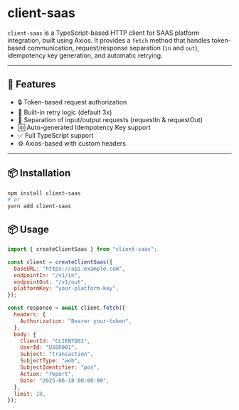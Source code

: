 # client-saas

`client-saas` is a TypeScript-based HTTP client for SAAS platform integration, built using Axios. It provides a `fetch` method that handles token-based communication, request/response separation (`in` and `out`), idempotency key generation, and automatic retrying.

---

## 🚀 Features

- 🔒 Token-based request authorization
- 🔁 Built-in retry logic (default 3x)
- 🧠 Separation of input/output requests (requestIn & requestOut)
- 🆔 Auto-generated Idempotency Key support
- ✅ Full TypeScript support
- ⚙️ Axios-based with custom headers

---

## 📦 Installation

```bash
npm install client-saas
# or
yarn add client-saas
```

## 📦 Usage

```js
import { createClientSaas } from "client-saas";

const client = createClientSaas({
  baseURL: "https://api.example.com",
  endpointIn: "/v1/in",
  endpointOut: "/v1/out",
  platformKey: "your-platform-key",
});

const response = await client.fetch({
  headers: {
    Authorization: "Bearer your-token",
  },
  body: {
    ClientId: "CLIENT001",
    UserId: "USER001",
    Subject: "transaction",
    SubjectType: "web",
    SubjectIdentifier: "pos",
    Action: "report",
    Date: "2025-06-18 00:00:00",
  },
  limit: 10,
});
```
